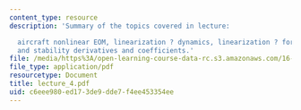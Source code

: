 ```yaml
---
content_type: resource
description: 'Summary of the topics covered in lecture:

  aircraft nonlinear EOM, linearization ? dynamics, linearization ? forces and moments,
  and stability derivatives and coefficients.'
file: /media/https%3A/open-learning-course-data-rc.s3.amazonaws.com/16-333-aircraft-stability-and-control-fall-2004/c6eee980ed173de9dde7f4ee453354ee_lecture_4.pdf
file_type: application/pdf
resourcetype: Document
title: lecture_4.pdf
uid: c6eee980-ed17-3de9-dde7-f4ee453354ee
---
```

